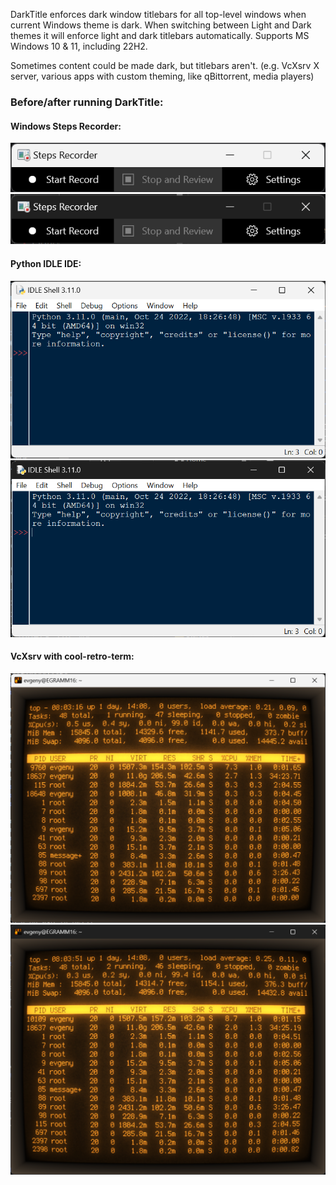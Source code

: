 
DarkTitle enforces dark window titlebars for all top-level windows when current Windows theme is dark. When switching between Light and Dark themes it will enforce light and dark titlebars automatically. Supports MS Windows 10 & 11, including 22H2.

Sometimes content could be made dark, but titlebars aren't. (e.g. VcXsrv X server, various apps with custom theming, like qBittorrent, media players)

### Before/after running DarkTitle:
#### Windows Steps Recorder:
 ![Origincal Windows Steps Recorder](screenshots/psr.exe-before.png) 
 ![Steps Recorder with DarkTitle running](screenshots/psr.exe-after.png)

#### Python IDLE IDE:
 ![Origincal Python IDLE IDE](screenshots/IDLE-before.png) 
 ![Python IDLE IDE with DarkTitle running](screenshots/IDLE-after.png)

#### VcXsrv with cool-retro-term:
 ![Origincal VcXsrv with cool-retro-term](screenshots/VcXsrv-before.png) 
 ![VcXsrv with cool-retro-term with DarkTitle running](screenshots/VcXsrv-after.png)
